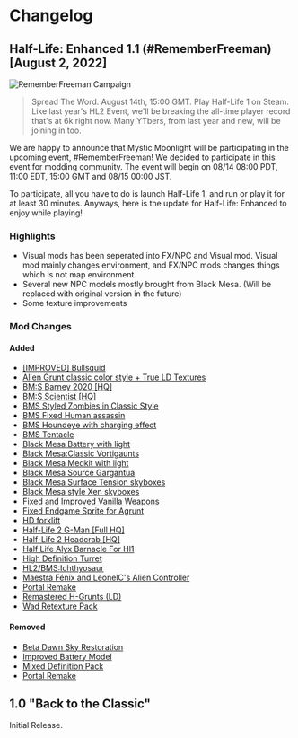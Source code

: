 # Changelog
## Half-Life: Enhanced 1.1 (#RememberFreeman) [August 2, 2022]
![RememberFreeman Campaign](https://pbs.twimg.com/media/FXyp6HGUYAMxUly?format=jpg&name=large)

> Spread The Word.
> August 14th, 15:00 GMT. Play Half-Life 1 on Steam.
> Like last year's HL2 Event, we'll be breaking the all-time player record that's at 6k right now.
> Many YTbers, from last year and new, will be joining in too.

We are happy to announce that Mystic Moonlight will be participating in the upcoming event, #RememberFreeman! We decided to participate in this event for modding community.
The event will begin on 08/14 08:00 PDT, 11:00 EDT, 15:00 GMT and 08/15 00:00 JST.

To participate, all you have to do is launch Half-Life 1, and run or play it for at least 30 minutes.
Anyways, here is the update for Half-Life: Enhanced to enjoy while playing!

### Highlights
* Visual mods has been seperated into FX/NPC and Visual mod. Visual mod mainly changes environment, and FX/NPC mods changes things which is not map environment.
* Several new NPC models mostly brought from Black Mesa. (Will be replaced with original version in the future)
* Some texture improvements

### Mod Changes
#### Added
* [[IMPROVED] Bullsquid](https://gamebanana.com/mods/181008)
* [Alien Grunt classic color style + True LD Textures](https://gamebanana.com/mods/180964)
* [BM:S Barney 2020 [HQ]](https://gamebanana.com/mods/180628)
* [BM:S Scientist [HQ]](https://gamebanana.com/mods/379329)
* [BMS Styled Zombies in Classic Style](https://gamebanana.com/mods/180803)
* [BMS Fixed Human assassin](https://gamebanana.com/mods/180911)
* [BMS Houndeye with charging effect](https://gamebanana.com/mods/180980)
* [BMS Tentacle](https://gamebanana.com/mods/181004)
* [Black Mesa Battery with light](https://gamebanana.com/mods/180887)
* [Black Mesa:Classic Vortigaunts](https://gamebanana.com/mods/180991)
* [Black Mesa Medkit with light](https://gamebanana.com/mods/180907)
* [Black Mesa Source Gargantua](https://gamebanana.com/mods/180950)
* [Black Mesa Surface Tension skyboxes](https://gamebanana.com/mods/319029)
* [Black Mesa style Xen skyboxes](https://gamebanana.com/mods/285644)
* [Fixed and Improved Vanilla Weapons](https://gamebanana.com/mods/180927)
* [Fixed Endgame Sprite for Agrunt](https://gamebanana.com/mods/180961)
* [HD forklift](https://gamebanana.com/mods/180875)
* [Half-Life 2 G-Man [Full HQ]](https://gamebanana.com/mods/285995)
* [Half-Life 2 Headcrab [HQ]](https://gamebanana.com/mods/329729)
* [Half Life Alyx Barnacle For Hl1](https://gamebanana.com/mods/325829)
* [High Definition Turret](https://gamebanana.com/mods/180859)
* [HL2/BMS:Ichthyosaur](https://gamebanana.com/mods/180988)
* [Maestra Fénix and LeonelC's Alien Controller](https://gamebanana.com/mods/180971)
* [Portal Remake](https://gamebanana.com/mods/11486)
* [Remastered H-Grunts (LD)](https://gamebanana.com/mods/360231)
* [Wad Retexture Pack](https://gamebanana.com/wips/68487)

#### Removed
* [Beta Dawn Sky Restoration](https://gamebanana.com/mods/318792)
* [Improved Battery Model](https://gamebanana.com/mods/180888)
* [Mixed Definition Pack](https://gamebanana.com/mods/179859)
* [Portal Remake](https://gamebanana.com/mods/11486)


## 1.0 "Back to the Classic"
Initial Release.
